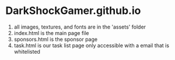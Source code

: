 # DarkShockGamer.github.io

1. all images, textures, and fonts are in the 'assets' folder
2. index.html is the main page file
3. sponsors.html is the sponsor page
4. task.html is our task list page only accessible with a email that is whitelisted

